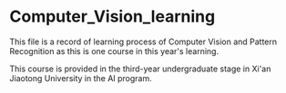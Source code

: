 # Computer_Vision_learning
This file is a record of learning process of Computer Vision and Pattern Recognition
as this is one course in this year's learning.

This course is provided in the third-year undergraduate stage in Xi'an Jiaotong University
in the AI program.
